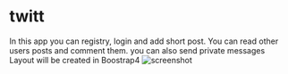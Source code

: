 # twitt
In this app you can registry, login and add short post.
You can read other users posts and comment them. you can also send private messages
Layout will be created in Boostrap4
![screenshot]( twitt/twitt.png )
